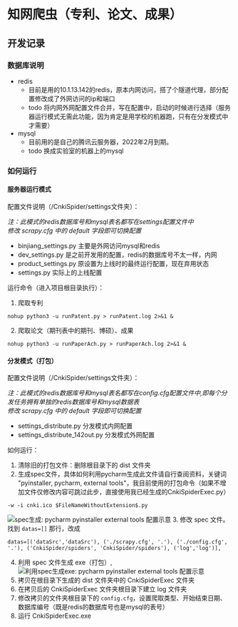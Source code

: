 # 知网爬虫（专利、论文、成果）

## 开发记录
### 数据库说明
* redis
    * 目前是用的10.1.13.142的redis，原本内网访问，搭了个隧道代理，部分配置修改成了外网访问的ip和端口
    * todo 将内网外网配置文件合并，写在配置中，启动的时候进行选择（服务器运行模式无需此功能，因为肯定是用学校的机器跑，只有在分发模式中才需要）
* mysql
    * 目前用的是自己的腾讯云服务器，2022年2月到期。
    * todo 换成实验室的机器上的mysql
### 如何运行
#### 服务器运行模式
配置文件说明（/CnkiSpider/settings文件夹）：  

*注：此模式的redis数据库号和mysql表名都写在settings配置文件中*  
*修改 scrapy.cfg 中的 default 字段即可切换配置*
* binjiang_settings.py 主要是外网访问mysql和redis
* dev_settings.py 是之前开发用的配置，redis的数据库号不太一样，内网
* product_settings.py 原设置为上线时的最终运行配置，现在弃用状态
* settings.py 实际上的上线配置  

运行命令（进入项目根目录执行）：
1. 爬取专利
```shell script
nohup python3 -u runPatent.py > runPatent.log 2>&1 &
```
2. 爬取论文（期刊表中的期刊、博硕）、成果
```shell script
nohup python3 -u runPaperAch.py > runPaperAch.log 2>&1 &
```
#### 分发模式（打包）
配置文件说明（/CnkiSpider/settings文件夹）：  

*注：此模式的redis数据库号和mysql表名都写在config.cfg配置文件中,即每个分发任务拥有单独的redis数据库号和mysql数据表*  
*修改 scrapy.cfg 中的 default 字段即可切换配置*

* settings_distribute.py 分发模式内网配置
* settings_distribute_142out.py 分发模式外网配置

如何运行：
1. 清除旧的打包文件：删除根目录下的 dist 文件夹
2. 生成spec文件，具体如何利用pycharm生成此文件请自行查阅资料，关键词 "pyinstaller, pycharm, external tools"，我目前使用的打包命令（如果不增加文件仅修改内容可跳过此步，直接使用我已经生成的CnkiSpiderExec.py）
```shell script
-w -i cnki.ico $FileNameWithoutExtension$.py
```
![spec生成: pycharm pyinstaller external tools 配置示意](https://tcualhp-notes.oss-cn-hangzhou.aliyuncs.com/img/1624277583.jpg)
3. 修改 spec 文件。找到 `datas=[]` 那行，改成
```shell script
datas=[('dataSrc','dataSrc'), ('./scrapy.cfg', '.'), ('./config.cfg', '.'), ('CnkiSpider/spiders', 'CnkiSpider/spiders'), ('log','log')],
```
4. 利用 spec 文件生成 exe（打包）,
![利用spec生成exe: pycharm pyinstaller external tools 配置示意](https://tcualhp-notes.oss-cn-hangzhou.aliyuncs.com/img/image-20210621201507728.png)
5. 拷贝在根目录下生成的 dist 文件夹中的 CnkiSpiderExec 文件夹
6. 在拷贝后的 CnkiSpiderExec 文件夹根目录下建立 log 文件夹
7. 修改拷贝的文件夹根目录下的 `config.cfg`，设置爬取类型、开始结束日期、数据库编号（既是redis的数据库号也是mysql的表号）
8. 运行 CnkiSpiderExec.exe